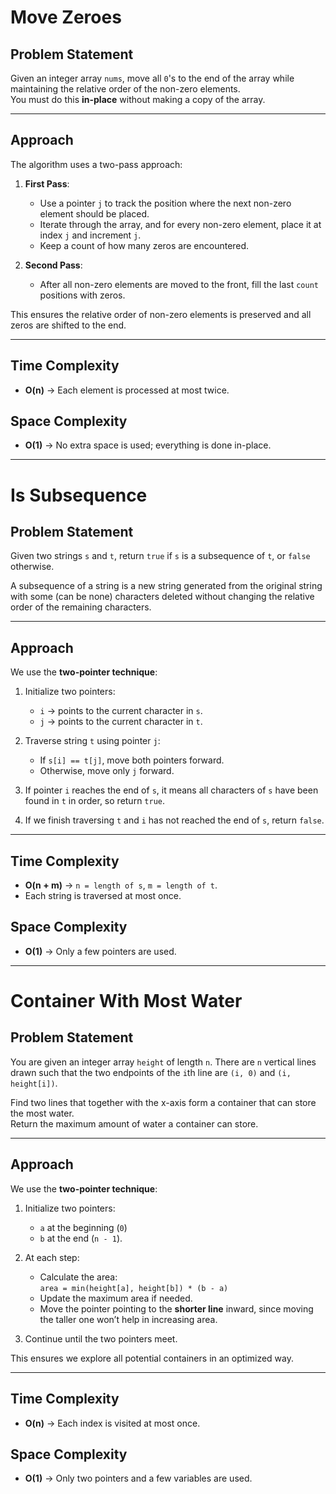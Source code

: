 # Move Zeroes

## Problem Statement
Given an integer array `nums`, move all `0`'s to the end of the array while maintaining the relative order of the non-zero elements.  
You must do this **in-place** without making a copy of the array.

---

## Approach
The algorithm uses a two-pass approach:

1. **First Pass**:  
   - Use a pointer `j` to track the position where the next non-zero element should be placed.  
   - Iterate through the array, and for every non-zero element, place it at index `j` and increment `j`.  
   - Keep a count of how many zeros are encountered.

2. **Second Pass**:  
   - After all non-zero elements are moved to the front, fill the last `count` positions with zeros.  

This ensures the relative order of non-zero elements is preserved and all zeros are shifted to the end.

---

## Time Complexity
- **O(n)** → Each element is processed at most twice.

## Space Complexity
- **O(1)** → No extra space is used; everything is done in-place.
---
# Is Subsequence

## Problem Statement
Given two strings `s` and `t`, return `true` if `s` is a subsequence of `t`, or `false` otherwise.  

A subsequence of a string is a new string generated from the original string with some (can be none) characters deleted without changing the relative order of the remaining characters.

---

## Approach
We use the **two-pointer technique**:

1. Initialize two pointers:  
   - `i` → points to the current character in `s`.  
   - `j` → points to the current character in `t`.

2. Traverse string `t` using pointer `j`:  
   - If `s[i] == t[j]`, move both pointers forward.  
   - Otherwise, move only `j` forward.

3. If pointer `i` reaches the end of `s`, it means all characters of `s` have been found in `t` in order, so return `true`.  
4. If we finish traversing `t` and `i` has not reached the end of `s`, return `false`.

---

## Time Complexity
- **O(n + m)** → `n = length of s`, `m = length of t`.  
- Each string is traversed at most once.

## Space Complexity
- **O(1)** → Only a few pointers are used.
---
# Container With Most Water

## Problem Statement
You are given an integer array `height` of length `n`. There are `n` vertical lines drawn such that the two endpoints of the `i`th line are `(i, 0)` and `(i, height[i])`.  

Find two lines that together with the x-axis form a container that can store the most water.  
Return the maximum amount of water a container can store.

---

## Approach
We use the **two-pointer technique**:

1. Initialize two pointers:  
   - `a` at the beginning (`0`)  
   - `b` at the end (`n - 1`).

2. At each step:
   - Calculate the area:  
     `area = min(height[a], height[b]) * (b - a)`  
   - Update the maximum area if needed.  
   - Move the pointer pointing to the **shorter line** inward, since moving the taller one won’t help in increasing area.

3. Continue until the two pointers meet.

This ensures we explore all potential containers in an optimized way.

---

## Time Complexity
- **O(n)** → Each index is visited at most once.

## Space Complexity
- **O(1)** → Only two pointers and a few variables are used.
